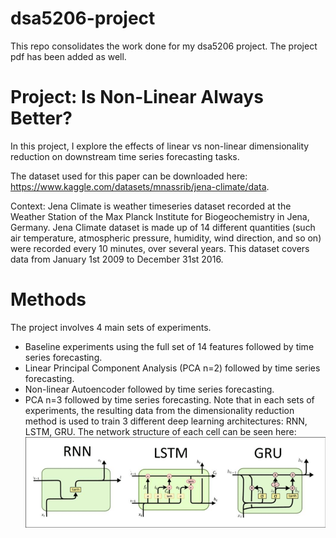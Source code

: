 # dsa5206-project
This repo consolidates the work done for my dsa5206 project. The project pdf has been added as well. 

# Project: Is Non-Linear Always Better?
In this project, I explore the effects of linear vs non-linear dimensionality reduction on downstream time series forecasting tasks.

The dataset used for this paper can be downloaded here: https://www.kaggle.com/datasets/mnassrib/jena-climate/data.

Context: Jena Climate is weather timeseries dataset recorded at the Weather Station of the Max Planck Institute for Biogeochemistry in Jena, Germany. Jena Climate dataset is made up of 14 different quantities (such air temperature, atmospheric pressure, humidity, wind direction, and so on) were recorded every 10 minutes, over several years. This dataset covers data from January 1st 2009 to December 31st 2016.

# Methods
The project involves 4 main sets of experiments. 
- Baseline experiments using the full set of 14 features followed by time series forecasting.
- Linear Principal Component Analysis (PCA n=2) followed by time series forecasting.
- Non-linear Autoencoder followed by time series forecasting.
- PCA n=3 followed by time series forecasting.
Note that in each sets of experiments, the resulting data from the dimensionality reduction method is used to train 3 different deep learning architectures: RNN, LSTM, GRU. The network structure of each cell can be seen here: ![alt text](https://github.com/haidiazaman/dsa5206-project/blob/main/imgs/Network-Structure-of-RNN-LSTM-and-GRU%20(1).png)
